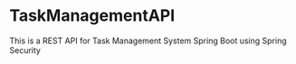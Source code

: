 # TaskManagementAPI
This is a REST API for Task Management System Spring Boot using Spring Security
